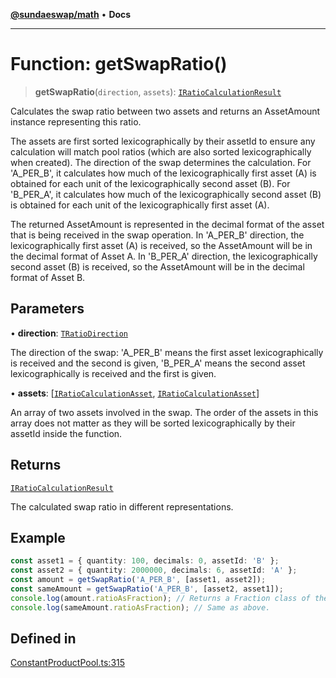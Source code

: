 [**@sundaeswap/math**](../../../README.md) • **Docs**

***

# Function: getSwapRatio()

> **getSwapRatio**(`direction`, `assets`): [`IRatioCalculationResult`](../../SharedPoolMath/interfaces/IRatioCalculationResult.md)

Calculates the swap ratio between two assets and returns an AssetAmount instance representing this ratio.

The assets are first sorted lexicographically by their assetId to ensure any calculation will match
pool ratios (which are also sorted lexicographically when created). The direction of the swap determines the calculation.
For 'A_PER_B', it calculates how much of the lexicographically first asset (A) is obtained for each unit of the
lexicographically second asset (B). For 'B_PER_A', it calculates how much of the lexicographically second asset (B)
is obtained for each unit of the lexicographically first asset (A).

The returned AssetAmount is represented in the decimal format of the asset that is being received in the swap operation.
In 'A_PER_B' direction, the lexicographically first asset (A) is received, so the AssetAmount will be in the decimal format
of Asset A. In 'B_PER_A' direction, the lexicographically second asset (B) is received, so the AssetAmount will be in the decimal format of Asset B.

## Parameters

• **direction**: [`TRatioDirection`](../../SharedPoolMath/type-aliases/TRatioDirection.md)

The direction of the swap: 'A_PER_B' means the first asset lexicographically is received and the second is given, 'B_PER_A' means the second asset lexicographically is received and the first is given.

• **assets**: [[`IRatioCalculationAsset`](../../SharedPoolMath/interfaces/IRatioCalculationAsset.md), [`IRatioCalculationAsset`](../../SharedPoolMath/interfaces/IRatioCalculationAsset.md)]

An array of two assets involved in the swap. The order of the assets in this array does not matter as they will be sorted lexicographically by their assetId inside the function.

## Returns

[`IRatioCalculationResult`](../../SharedPoolMath/interfaces/IRatioCalculationResult.md)

The calculated swap ratio in different representations.

## Example

```ts
const asset1 = { quantity: 100, decimals: 0, assetId: 'B' };
const asset2 = { quantity: 2000000, decimals: 6, assetId: 'A' };
const amount = getSwapRatio('A_PER_B', [asset1, asset2]);
const sameAmount = getSwapRatio('A_PER_B', [asset2, asset1]);
console.log(amount.ratioAsFraction); // Returns a Fraction class of the ratio.
console.log(sameAmount.ratioAsFraction); // Same as above.
```

## Defined in

[ConstantProductPool.ts:315](https://github.com/SundaeSwap-finance/sundae-sdk/blob/main/packages/math/src/PoolMath/ConstantProductPool.ts#L315)

